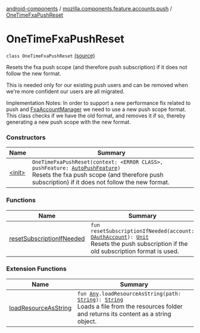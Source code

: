 [android-components](../../index.md) / [mozilla.components.feature.accounts.push](../index.md) / [OneTimeFxaPushReset](./index.md)

# OneTimeFxaPushReset

`class OneTimeFxaPushReset` [(source)](https://github.com/mozilla-mobile/android-components/blob/master/components/feature/accounts-push/src/main/java/mozilla/components/feature/accounts/push/FxaPushSupportFeature.kt#L294)

Resets the fxa push scope (and therefore push subscription) if it does not follow the new format.

This is needed only for our existing push users and can be removed when we're more confident our users are
all migrated.

Implementation Notes: In order to support a new performance fix related to push and
[FxaAccountManager](../../mozilla.components.service.fxa.manager/-fxa-account-manager/index.md) we need to use a new push scope format. This class checks if we have the old
format, and removes it if so, thereby generating a new push scope with the new format.

### Constructors

| Name | Summary |
|---|---|
| [&lt;init&gt;](-init-.md) | `OneTimeFxaPushReset(context: <ERROR CLASS>, pushFeature: `[`AutoPushFeature`](../../mozilla.components.feature.push/-auto-push-feature/index.md)`)`<br>Resets the fxa push scope (and therefore push subscription) if it does not follow the new format. |

### Functions

| Name | Summary |
|---|---|
| [resetSubscriptionIfNeeded](reset-subscription-if-needed.md) | `fun resetSubscriptionIfNeeded(account: `[`OAuthAccount`](../../mozilla.components.concept.sync/-o-auth-account/index.md)`): `[`Unit`](https://kotlinlang.org/api/latest/jvm/stdlib/kotlin/-unit/index.html)<br>Resets the push subscription if the old subscription format is used. |

### Extension Functions

| Name | Summary |
|---|---|
| [loadResourceAsString](../../mozilla.components.support.test.file/kotlin.-any/load-resource-as-string.md) | `fun `[`Any`](https://kotlinlang.org/api/latest/jvm/stdlib/kotlin/-any/index.html)`.loadResourceAsString(path: `[`String`](https://kotlinlang.org/api/latest/jvm/stdlib/kotlin/-string/index.html)`): `[`String`](https://kotlinlang.org/api/latest/jvm/stdlib/kotlin/-string/index.html)<br>Loads a file from the resources folder and returns its content as a string object. |
